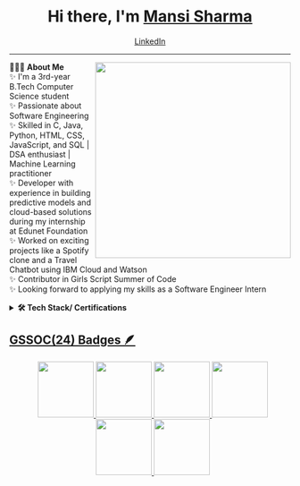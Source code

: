 <h1 align="center"> Hi there, I'm <a href="https://www.linkedin.com/in/mansi-sharma-03b5822b1/">Mansi Sharma</a> </h1>

<!--- Adding Header Elements -->
<p align="center">
  <a href="https://www.linkedin.com/in/mansi-sharma-03b5822b1/">LinkedIn</a> 
</p>

-----------------------------------------------------------
👨🏻‍💻 **About Me**<img src="https://raw.githubusercontent.com/sanjay-kv/sanjay-kv/main/Assets/illustration.png" min-width="300px" max-width="300px" width="350px" align="right"> <br>
✨ I'm a 3rd-year B.Tech Computer Science student<br>
✨ Passionate about Software Engineering <br>
✨ Skilled in C, Java, Python, HTML, CSS, JavaScript, and SQL | DSA enthusiast | Machine Learning practitioner  <br>
✨ Developer with experience in building predictive models and cloud-based solutions during my internship at Edunet Foundation<br>
✨ Worked on exciting projects like a Spotify clone and a Travel Chatbot using IBM Cloud and Watson <br>
✨ Contributor in Girls Script Summer of Code  <br>
✨ Looking forward to applying my skills as a Software Engineer Intern <br> 

<!--- Adding Tech Stack open Section -->


<details>	
 <summary><b>🛠 Tech Stack/ Certifications</b></summary><br>
  
## Certification Badges 🪶
<div style='display:flex; align-items:center; gap: 10px;' align='center'>
<a href="https://www.cloudskillsboost.google/public_profiles/f26aa205-1649-4d21-8f5f-900eeef0decd/badges/8565852">
<img src="https://cdn.qwiklabs.com/sxIAsi5jEWKJ%2Bh1XFul00Hw1LHqPosK7YaMEn9hRZ6I%3D" width="115px" height="108px" />
<a href="https://www.cloudskillsboost.google/public_profiles/f26aa205-1649-4d21-8f5f-900eeef0decd/badges/8571916">
<img src="https://cdn.qwiklabs.com/Q4p8W8RjqG4NV4dpXY3ZhkGNnew12IqoiexKVvOtCQw%3D" width="115px" height="108px" />
<a href="https://www.cloudskillsboost.google/public_profiles/f26aa205-1649-4d21-8f5f-900eeef0decd/badges/8585598">
<img src="https://cdn.qwiklabs.com/teuTnmFi96VycJaZff9bmOfUQMz1tgPiTtsCH2iBBY8%3D" width="115px" height="108px" />
<a href="https://www.cloudskillsboost.google/public_profiles/f26aa205-1649-4d21-8f5f-900eeef0decd/badges/8643274">
<img src="https://cdn.qwiklabs.com/Zd4Z2gdc58uW%2Fu5AcTNOvKnjokXECt8jfHGoYqqgz6w%3D" width="115px" height="108px" />
<a href="https://www.cloudskillsboost.google/public_profiles/f26aa205-1649-4d21-8f5f-900eeef0decd/badges/8739748">
<img src="https://cdn.qwiklabs.com/Q%2FScwWC%2Fvpq%2BTQSLrzQ64SWm7j69wpa%2FVQL9ZZ8yYY0%3D" width="115px" height="108px" />
</div>
</details> 

## GSSOC(24) Badges 🪶
<div style='display:flex; align-items:center; gap: 10px;' align='center'>
  <a href="https://api.badgr.io/public/assertions/Uprfs2wfT76NFwJ3SEjtUw?identity__email=yogesh11222211%40gmail.com">
  <img src="https://media.badgr.com/uploads/badges/assertion-Uprfs2wfT76NFwJ3SEjtUw.png?versionId=lDP_URrxmDeVp7sklw4LVuqg9g0kT6hG" width="100px" height="100px" /> 
  <img src="https://github.com/GSSoC24/Postman-Challenge/blob/7b99afdfc09cc774f5c8b2a639160d3dd6b25e24/docs/assets/1.png" width="100px" height="100px" />
  <img src="https://github.com/GSSoC24/Postman-Challenge/blob/84215853b038ecb844e97e80ae0d17e7ceaee0cc/docs/assets/2.png" width="100px" height="100px" />
  <img src="https://github.com/GSSoC24/Postman-Challenge/blob/7b99afdfc09cc774f5c8b2a639160d3dd6b25e24/docs/assets/3.png" width="100px" height="100px" />
  <img src="https://github.com/GSSoC24/Postman-Challenge/blob/7b99afdfc09cc774f5c8b2a639160d3dd6b25e24/docs/assets/4.png" width="100px" height="100px" />
  <img src="https://github.com/GSSoC24/Postman-Challenge/blob/7b99afdfc09cc774f5c8b2a639160d3dd6b25e24/docs/assets/5.png" width="100px" height="100px" />
</div>

<!--- Body End -->
